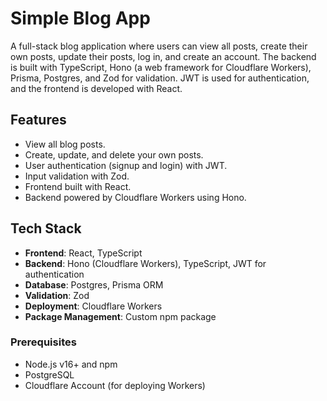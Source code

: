 # Simple Blog App

A full-stack blog application where users can view all posts, create their own posts, update their posts, log in, and create an account. The backend is built with TypeScript, Hono (a web framework for Cloudflare Workers), Prisma, Postgres, and Zod for validation. JWT is used for authentication, and the frontend is developed with React.

## Features

- View all blog posts.
- Create, update, and delete your own posts.
- User authentication (signup and login) with JWT.
- Input validation with Zod.
- Frontend built with React.
- Backend powered by Cloudflare Workers using Hono.

## Tech Stack

- **Frontend**: React, TypeScript
- **Backend**: Hono (Cloudflare Workers), TypeScript, JWT for authentication
- **Database**: Postgres, Prisma ORM
- **Validation**: Zod
- **Deployment**: Cloudflare Workers
- **Package Management**: Custom npm package

### Prerequisites

- Node.js v16+ and npm
- PostgreSQL
- Cloudflare Account (for deploying Workers)
